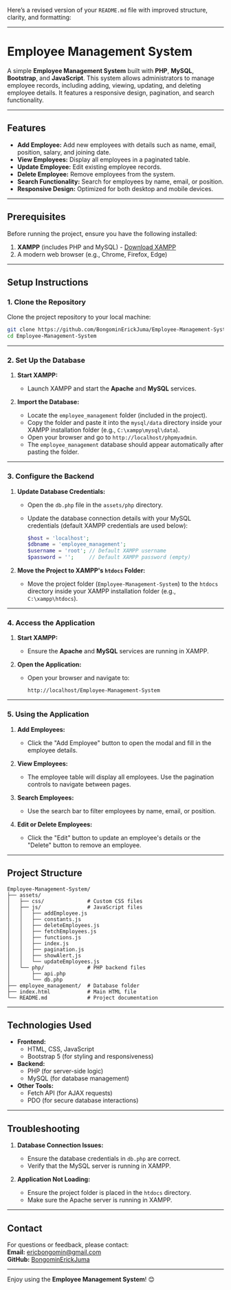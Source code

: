Here’s a revised version of your `README.md` file with improved structure, clarity, and formatting:

---

# Employee Management System

A simple **Employee Management System** built with **PHP**, **MySQL**, **Bootstrap**, and **JavaScript**. This system allows administrators to manage employee records, including adding, viewing, updating, and deleting employee details. It features a responsive design, pagination, and search functionality.

---

## Features

- **Add Employee:** Add new employees with details such as name, email, position, salary, and joining date.
- **View Employees:** Display all employees in a paginated table.
- **Update Employee:** Edit existing employee records.
- **Delete Employee:** Remove employees from the system.
- **Search Functionality:** Search for employees by name, email, or position.
- **Responsive Design:** Optimized for both desktop and mobile devices.

---

## Prerequisites

Before running the project, ensure you have the following installed:

1. **XAMPP** (includes PHP and MySQL) - [Download XAMPP](https://www.apachefriends.org/index.html)
2. A modern web browser (e.g., Chrome, Firefox, Edge)

---

## Setup Instructions

### 1. Clone the Repository

Clone the project repository to your local machine:

```bash
git clone https://github.com/BongominErickJuma/Employee-Management-System.git
cd Employee-Management-System
```

---

### 2. Set Up the Database

1. **Start XAMPP:**
   - Launch XAMPP and start the **Apache** and **MySQL** services.

2. **Import the Database:**
   - Locate the `employee_management` folder (included in the project).
   - Copy the folder and paste it into the `mysql/data` directory inside your XAMPP installation folder (e.g., `C:\xampp\mysql\data`).
   - Open your browser and go to `http://localhost/phpmyadmin`.
   - The `employee_management` database should appear automatically after pasting the folder.

---

### 3. Configure the Backend

1. **Update Database Credentials:**
   - Open the `db.php` file in the `assets/php` directory.
   - Update the database connection details with your MySQL credentials (default XAMPP credentials are used below):

     ```php
     $host = 'localhost';
     $dbname = 'employee_management';
     $username = 'root'; // Default XAMPP username
     $password = '';     // Default XAMPP password (empty)
     ```

2. **Move the Project to XAMPP's `htdocs` Folder:**
   - Move the project folder (`Employee-Management-System`) to the `htdocs` directory inside your XAMPP installation folder (e.g., `C:\xampp\htdocs`).

---

### 4. Access the Application

1. **Start XAMPP:**
   - Ensure the **Apache** and **MySQL** services are running in XAMPP.

2. **Open the Application:**
   - Open your browser and navigate to:

     ```
     http://localhost/Employee-Management-System
     ```

---

### 5. Using the Application

1. **Add Employees:**
   - Click the "Add Employee" button to open the modal and fill in the employee details.

2. **View Employees:**
   - The employee table will display all employees. Use the pagination controls to navigate between pages.

3. **Search Employees:**
   - Use the search bar to filter employees by name, email, or position.

4. **Edit or Delete Employees:**
   - Click the "Edit" button to update an employee's details or the "Delete" button to remove an employee.

---

## Project Structure

```
Employee-Management-System/
├── assets/
│   ├── css/              # Custom CSS files
│   ├── js/               # JavaScript files
│   │   ├── addEmployee.js
│   │   ├── constants.js
│   │   ├── deleteEmployees.js
│   │   ├── fetchEmployees.js
│   │   ├── functions.js
│   │   ├── index.js
│   │   ├── pagination.js
│   │   ├── showAlert.js
│   │   └── updateEmployees.js
│   └── php/              # PHP backend files
│       ├── api.php
│       └── db.php
├── employee_management/  # Database folder
├── index.html            # Main HTML file
└── README.md             # Project documentation
```

---

## Technologies Used

- **Frontend:**
  - HTML, CSS, JavaScript
  - Bootstrap 5 (for styling and responsiveness)
- **Backend:**
  - PHP (for server-side logic)
  - MySQL (for database management)
- **Other Tools:**
  - Fetch API (for AJAX requests)
  - PDO (for secure database interactions)

---

## Troubleshooting

1. **Database Connection Issues:**
   - Ensure the database credentials in `db.php` are correct.
   - Verify that the MySQL server is running in XAMPP.

2. **Application Not Loading:**
   - Ensure the project folder is placed in the `htdocs` directory.
   - Make sure the Apache server is running in XAMPP.

---

## Contact

For questions or feedback, please contact:  
**Email:** ericbongomin@gmail.com  
**GitHub:** [BongominErickJuma](https://github.com/BongominErickJuma)

---

Enjoy using the **Employee Management System**! 😊
